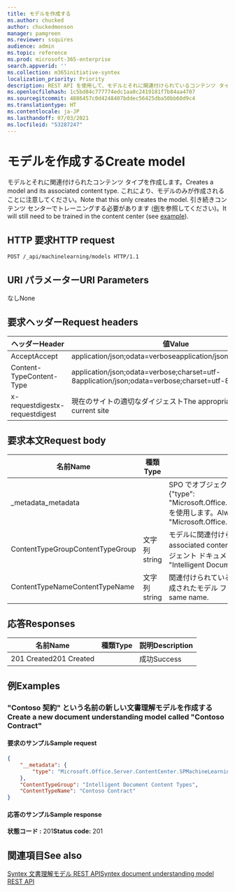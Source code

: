 ```yaml
---
title: モデルを作成する
ms.author: chucked
author: chuckedmonson
manager: pamgreen
ms.reviewer: ssquires
audience: admin
ms.topic: reference
ms.prod: microsoft-365-enterprise
search.appverid: ''
ms.collection: m365initiative-syntex
localization_priority: Priority
description: REST API を使用して、モデルとそれに関連付けられているコンテンツ タイプを作成します。
ms.openlocfilehash: 1c5bd84c777774edc1aa0c2419181f7b84aa4707
ms.sourcegitcommit: 4886457c0d4248407bddec56425dba50bb60d9c4
ms.translationtype: HT
ms.contentlocale: ja-JP
ms.lasthandoff: 07/03/2021
ms.locfileid: "53287247"
---
```

# <a name="create-model"></a><span data-ttu-id="18823-103">モデルを作成する</span><span class="sxs-lookup"><span data-stu-id="18823-103">Create model</span></span>

<span data-ttu-id="18823-104">モデルとそれに関連付けられたコンテンツ タイプを作成します。</span><span class="sxs-lookup"><span data-stu-id="18823-104">Creates a model and its associated content type.</span></span> <span data-ttu-id="18823-105">これにより、モデルのみが作成されることに注意してください。</span><span class="sxs-lookup"><span data-stu-id="18823-105">Note that this only creates the model.</span></span> <span data-ttu-id="18823-106">引き続きコンテンツ センターでトレーニングする必要があります ([例](rest-createmodel-method.md#examples)を参照してください)。</span><span class="sxs-lookup"><span data-stu-id="18823-106">It will still need to be trained in the content center (see [example](rest-createmodel-method.md#examples)).</span></span>

## <a name="http-request"></a><span data-ttu-id="18823-107">HTTP 要求</span><span class="sxs-lookup"><span data-stu-id="18823-107">HTTP request</span></span>

```http
POST /_api/machinelearning/models HTTP/1.1
```
## <a name="uri-parameters"></a><span data-ttu-id="18823-108">URI パラメーター</span><span class="sxs-lookup"><span data-stu-id="18823-108">URI Parameters</span></span>

<span data-ttu-id="18823-109">なし</span><span class="sxs-lookup"><span data-stu-id="18823-109">None</span></span>

## <a name="request-headers"></a><span data-ttu-id="18823-110">要求ヘッダー</span><span class="sxs-lookup"><span data-stu-id="18823-110">Request headers</span></span>

| <span data-ttu-id="18823-111">ヘッダー</span><span class="sxs-lookup"><span data-stu-id="18823-111">Header</span></span> | <span data-ttu-id="18823-112">値</span><span class="sxs-lookup"><span data-stu-id="18823-112">Value</span></span> |
|--------|-------|
|<span data-ttu-id="18823-113">Accept</span><span class="sxs-lookup"><span data-stu-id="18823-113">Accept</span></span>|<span data-ttu-id="18823-114">application/json;odata=verbose</span><span class="sxs-lookup"><span data-stu-id="18823-114">application/json;odata=verbose</span></span>|
|<span data-ttu-id="18823-115">Content-Type</span><span class="sxs-lookup"><span data-stu-id="18823-115">Content-Type</span></span>|<span data-ttu-id="18823-116">application/json;odata=verbose;charset=utf-8</span><span class="sxs-lookup"><span data-stu-id="18823-116">application/json;odata=verbose;charset=utf-8</span></span>|
|<span data-ttu-id="18823-117">x-requestdigest</span><span class="sxs-lookup"><span data-stu-id="18823-117">x-requestdigest</span></span>|<span data-ttu-id="18823-118">現在のサイトの適切なダイジェスト</span><span class="sxs-lookup"><span data-stu-id="18823-118">The appropriate digest for current site</span></span>|

## <a name="request-body"></a><span data-ttu-id="18823-119">要求本文</span><span class="sxs-lookup"><span data-stu-id="18823-119">Request body</span></span>

|<span data-ttu-id="18823-120">名前</span><span class="sxs-lookup"><span data-stu-id="18823-120">Name</span></span>    |<span data-ttu-id="18823-121">種類</span><span class="sxs-lookup"><span data-stu-id="18823-121">Type</span></span>   |<span data-ttu-id="18823-122">説明</span><span class="sxs-lookup"><span data-stu-id="18823-122">Description</span></span> |
|--------|-------|------------|
|<span data-ttu-id="18823-123">_metadata</span><span class="sxs-lookup"><span data-stu-id="18823-123">_metadata</span></span>|  |<span data-ttu-id="18823-124">SPO でオブジェクト メタを設定します。</span><span class="sxs-lookup"><span data-stu-id="18823-124">Set the object meta on the SPO.</span></span> <span data-ttu-id="18823-125">常に値 {"type": "Microsoft.Office.Server.ContentCenter.SPMachineLearningModelEntityData"} を使用します。</span><span class="sxs-lookup"><span data-stu-id="18823-125">Always use the value: {"type": "Microsoft.Office.Server.ContentCenter.SPMachineLearningModelEntityData"}.</span></span> |
|<span data-ttu-id="18823-126">ContentTypeGroup</span><span class="sxs-lookup"><span data-stu-id="18823-126">ContentTypeGroup</span></span>|<span data-ttu-id="18823-127">文字列</span><span class="sxs-lookup"><span data-stu-id="18823-127">string</span></span>|<span data-ttu-id="18823-128">モデルに関連付けられている関連付けられた関連コンテンツ タイプ グループ。</span><span class="sxs-lookup"><span data-stu-id="18823-128">The associated content type group associated with the model.</span></span> <span data-ttu-id="18823-129">既定では、"インテリジェント ドキュメント コンテンツ タイプ" に設定されます。</span><span class="sxs-lookup"><span data-stu-id="18823-129">Defaulted to "Intelligent Document Content Types".</span></span>|
|<span data-ttu-id="18823-130">ContentTypeName</span><span class="sxs-lookup"><span data-stu-id="18823-130">ContentTypeName</span></span>|<span data-ttu-id="18823-131">文字列</span><span class="sxs-lookup"><span data-stu-id="18823-131">string</span></span>|<span data-ttu-id="18823-132">関連付けられているコンテンツ タイプ名。</span><span class="sxs-lookup"><span data-stu-id="18823-132">The associated content type name.</span></span> <span data-ttu-id="18823-133">作成されたモデル ファイルは同じ名前です。</span><span class="sxs-lookup"><span data-stu-id="18823-133">The created model file will have the same name.</span></span>|

## <a name="responses"></a><span data-ttu-id="18823-134">応答</span><span class="sxs-lookup"><span data-stu-id="18823-134">Responses</span></span>

| <span data-ttu-id="18823-135">名前</span><span class="sxs-lookup"><span data-stu-id="18823-135">Name</span></span>   | <span data-ttu-id="18823-136">種類</span><span class="sxs-lookup"><span data-stu-id="18823-136">Type</span></span>  | <span data-ttu-id="18823-137">説明</span><span class="sxs-lookup"><span data-stu-id="18823-137">Description</span></span>|
|--------|-------|------------|
|<span data-ttu-id="18823-138">201 Created</span><span class="sxs-lookup"><span data-stu-id="18823-138">201 Created</span></span>| |<span data-ttu-id="18823-139">成功</span><span class="sxs-lookup"><span data-stu-id="18823-139">Success</span></span>|

## <a name="examples"></a><span data-ttu-id="18823-140">例</span><span class="sxs-lookup"><span data-stu-id="18823-140">Examples</span></span>

### <a name="create-a-new-document-understanding-model-called-contoso-contract"></a><span data-ttu-id="18823-141">"Contoso 契約" という名前の新しい文書理解モデルを作成する</span><span class="sxs-lookup"><span data-stu-id="18823-141">Create a new document understanding model called "Contoso Contract"</span></span>

#### <a name="sample-request"></a><span data-ttu-id="18823-142">要求のサンプル</span><span class="sxs-lookup"><span data-stu-id="18823-142">Sample request</span></span>

```json
{
    "__metadata": {
        "type": "Microsoft.Office.Server.ContentCenter.SPMachineLearningModelEntityData"
    },
    "ContentTypeGroup": "Intelligent Document Content Types",
    "ContentTypeName": "Contoso Contract"
}
```

#### <a name="sample-response"></a><span data-ttu-id="18823-143">応答のサンプル</span><span class="sxs-lookup"><span data-stu-id="18823-143">Sample response</span></span>

<span data-ttu-id="18823-144">**状態コード :** 201</span><span class="sxs-lookup"><span data-stu-id="18823-144">**Status code:** 201</span></span>

## <a name="see-also"></a><span data-ttu-id="18823-145">関連項目</span><span class="sxs-lookup"><span data-stu-id="18823-145">See also</span></span>

[<span data-ttu-id="18823-146">Syntex 文書理解モデル REST API</span><span class="sxs-lookup"><span data-stu-id="18823-146">Syntex document understanding model REST API</span></span>](syntex-model-rest-api.md)
